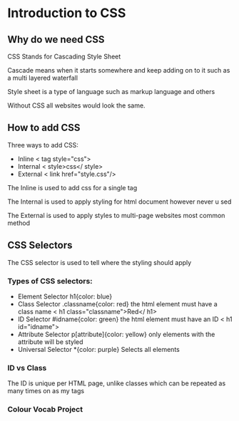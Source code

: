 # Introduction to CSS
## Why do we need CSS
CSS Stands for Cascading Style Sheet

Cascade means when it starts somewhere and keep adding on to it such as a multi layered waterfall

Style sheet is a type of language such as markup language and others

Without CSS all websites would look the same.

## How to add CSS
Three ways to add CSS:
- Inline < tag style="css">
- Internal < style>css</ style>
- External < link href="style.css"/>

The Inline is used to add css for a single tag

The Internal is used to apply styling for html document however never u sed

The External is used to apply styles to multi-page websites most common method

## CSS Selectors

The CSS selector is used to tell where the styling should apply

### Types of CSS selectors:
- Element Selector h1{color: blue}
- Class Selector .classname{color: red} the html element must have a class name < h1 class="classname">Red</ h1>
- ID Selector #idname{color: green} the html element must have an ID < h1 id="idname">
- Attribute Selector p[attribute]{color: yellow} only elements with the attribute will be styled
- Universal Selector *{color: purple} Selects all elements

### ID vs Class

The ID is unique per HTML page, unlike classes which can be repeated as many times on as my tags

### Colour Vocab Project